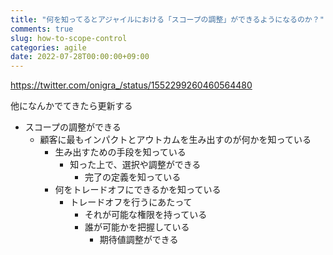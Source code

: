 ```yaml
---
title: "何を知ってるとアジャイルにおける「スコープの調整」ができるようになるのか？"
comments: true
slug: how-to-scope-control
categories: agile
date: 2022-07-28T00:00:00+09:00
---
```


https://twitter.com/onigra_/status/1552299260460564480

他になんかでてきたら更新する

- スコープの調整ができる
  - 顧客に最もインパクトとアウトカムを生み出すのが何かを知っている
    - 生み出すための手段を知っている
      - 知った上で、選択や調整ができる
        - 完了の定義を知っている
    - 何をトレードオフにできるかを知っている
      - トレードオフを行うにあたって
        - それが可能な権限を持っている
        - 誰が可能かを把握している
          - 期待値調整ができる
　　　　
